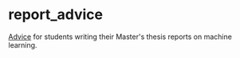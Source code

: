 # report_advice
[Advice](https://github.com/jsjol/report_advice/raw/main/report_advice.pdf) for students writing their Master's thesis reports on machine learning. 
